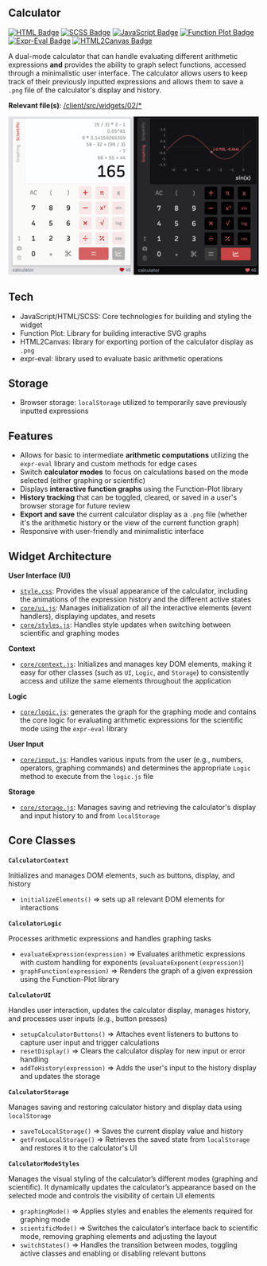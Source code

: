## Calculator

[![HTML Badge](https://img.shields.io/badge/HTML-B81717)](https://github.com/aniqatc/playground)
[![SCSS Badge](https://img.shields.io/badge/SCSS-B81717)](https://github.com/aniqatc/playground)
[![JavaScript Badge](https://img.shields.io/badge/JavaScript-B81717)](https://github.com/aniqatc/playground)
[![Function Plot Badge](https://img.shields.io/badge/FunctionPlot-B81717)](https://github.com/mauriciopoppe/function-plot)
[![Expr-Eval Badge](https://img.shields.io/badge/expr--eval-B81717)](https://github.com/niklasvh/html2canvas)
[![HTML2Canvas Badge](https://img.shields.io/badge/HTML2Canvas-B81717)](https://github.com/niklasvh/html2canvas)

A dual-mode calculator that can handle evaluating different arithmetic expressions **and** provides the ability to graph select functions, accessed through a minimalistic user interface. The calculator allows users to keep track of their previously inputted expressions and allows them to save a `.png` file of the calculator's display and history.

**Relevant file(s)**: [/client/src/widgets/02/\*](../../client/src/widgets/02/)

<a href="https://playground.aniqa.dev/"><img src="/docs/screenshots/widget-02_v2.png"></a>

## Tech

- JavaScript/HTML/SCSS: Core technologies for building and styling the widget
- Function Plot: Library for building interactive SVG graphs
- HTML2Canvas: library for exporting portion of the calculator display as `.png`
- expr-eval: library used to evaluate basic arithmetic operations 

## Storage

- Browser storage: `localStorage` utilized to temporarily save previously inputted expressions

## Features

- Allows for basic to intermediate **arithmetic computations** utilizing the `expr-eval` library and custom methods for edge cases
- Switch **calculator modes** to focus on calculations based on the mode selected (either graphing or scientific)
- Displays **interactive function graphs** using the Function-Plot library
- **History tracking** that can be toggled, cleared, or saved in a user's browser storage for future review
- **Export and save** the current calculator display as a `.png` file (whether it's the arithmetic history or the view of the current function graph)
- Responsive with user-friendly and minimalistic interface

## Widget Architecture

**User Interface (UI)**

- [`style.css`](../../client/src/widgets/02/style.css): Provides the visual appearance of the calculator, including the animations of the expression history and the different active states
- [`core/ui.js`](../../client/src/widgets/02/core/ui.js): Manages initialization of all the interactive elements (event handlers), displaying updates, and resets
- [`core/styles.js`](../../client/src/widgets/02/core/styles.js): Handles style updates when switching between scientific and graphing modes

**Context**

- [`core/context.js`](../../client/src/widgets/02/core/context.js): Initializes and manages key DOM elements, making it easy for other classes (such as `UI`, `Logic`, and `Storage`) to consistently access and utilize the same elements throughout the application

**Logic**

- [`core/logic.js`](../../client/src/widgets/02/core/logic.js): generates the graph for the graphing mode and contains the core logic for evaluating arithmetic expressions for the scientific mode using the `expr-eval` library

**User Input**

- [`core/input.js`](../../client/src/widgets/02/core/input.js): Handles various inputs from the user (e.g., numbers, operators, graphing commands) and determines the appropriate `Logic` method to execute from the `logic.js` file

**Storage**

- [`core/storage.js`](../../client/src/widgets/02/core/storage.js): Manages saving and retrieving the calculator's display and input history to and from `localStorage`

## Core Classes

**`CalculatorContext`**

Initializes and manages DOM elements, such as buttons, display, and history

- `initializeElements()` => sets up all relevant DOM elements for interactions

**`CalculatorLogic`**

Processes arithmetic expressions and handles graphing tasks

- `evaluateExpression(expression)` => Evaluates arithmetic expressions with custom handling for exponents (`evaluateExponent(expression)`)
- `graphFunction(expression)` => Renders the graph of a given expression using the Function-Plot library

**`CalculatorUI`**

Handles user interaction, updates the calculator display, manages history, and processes user inputs (e.g., button presses)

- `setupCalculatorButtons()` => Attaches event listeners to buttons to capture user input and trigger calculations
- `resetDisplay()` => Clears the calculator display for new input or error handling
- `addToHistory(expression)` => Adds the user's input to the history display and updates the storage

**`CalculatorStorage`**

Manages saving and restoring calculator history and display data using `localStorage`

- `saveToLocalStorage()` => Saves the current display value and history
- `getFromLocalStorage()` => Retrieves the saved state from `localStorage` and restores it to the calculator's UI

**`CalculatorModeStyles`**

Manages the visual styling of the calculator’s different modes (graphing and scientific). It dynamically updates the calculator’s appearance based on the selected mode and controls the visibility of certain UI elements

- `graphingMode()` => Applies styles and enables the elements required for graphing mode
- `scientificMode()` => Switches the calculator’s interface back to scientific mode, removing graphing elements and adjusting the layout
- `switchStates()` => Handles the transition between modes, toggling active classes and enabling or disabling relevant buttons
